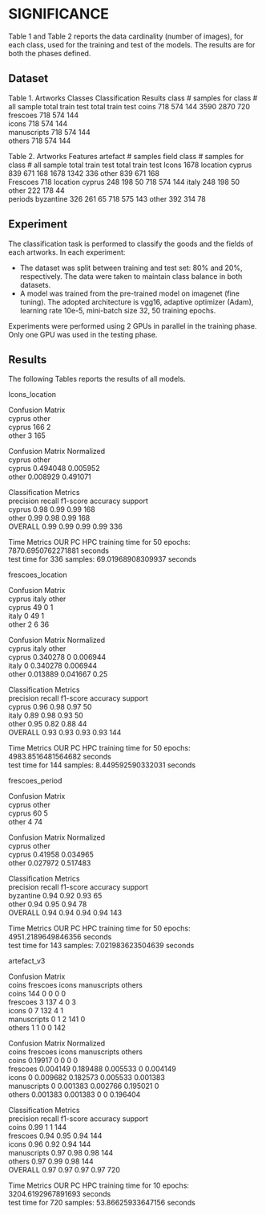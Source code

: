 # SIGNIFICANCE



Table 1 and Table 2 reports the data cardinality (number of images), for each class, used for the training and test of the models. The results are for both the phases defined. 

## Dataset

Table 1. Artworks Classes Classification Results
class	# samples for class	# all sample
 	total	train	test	total	train	test
coins	718	574	144	3590	2870	720
frescoes	718	574	144			
icons	718	574	144			
manuscripts	718	574	144			
others	718	574	144			

Table 2. Artworks Features
artefact	# samples	field	class	# samples for class	# all sample
				total	train	test	total	train	test
Icons	1678	location	cyprus	839	671	168	1678	1342	336
			other	839	671	168			
Frescoes	718	location	cyprus	248	198	50	718	574	144
			italy	248	198	50			
			other	222	178	44			
		periods	byzantine	326	261	65	718	575	143
			other	392	314	78			
									

## Experiment

The classification task is performed to classify the goods and the fields of each artworks. In each experiment:
- The dataset was split between training and test set: 80% and 20%, respectively. The data were taken to maintain class balance in both datasets.
- A model was trained from the pre-trained model on imagenet (fine tuning). The adopted architecture is vgg16, adaptive optimizer (Adam), learning rate 10e-5, mini-batch size 32, 50 training epochs.

Experiments were performed using 2 GPUs in parallel in the training phase. Only one GPU was used in the testing phase.


## Results



The following Tables reports the results of all models. 

Icons_location

						
Confusion Matrix						
 	cyprus	other					
cyprus	166	2					
other	3	165					
							
Confusion Matrix Normalized					
 	cyprus	other					
cyprus	0.494048	0.005952					
other	0.008929	0.491071					
							
Classification Metrics					
 	precision 	recall	f1-score	accuracy	support		
cyprus	0.98	0.99	0.99	 	168		
other	0.99	0.98	0.99	 	168		
OVERALL	0.99	0.99	0.99	0.99	336		
							
Time Metrics		OUR PC			HPC	
training time for 50 epochs: 	7870.6950762271881 seconds		
test time for 336 samples: 	69.01968908309937 seconds		
							
frescoes_location 						
							
Confusion Matrix						
 	cyprus	italy	other				
cyprus	49	0	1				
italy	0	49	1				
other	2	6	36				
							
Confusion Matrix Normalized					
 	cyprus	italy	other				
cyprus	0.340278	0	0.006944				
italy	0	0.340278	0.006944				
other	0.013889	0.041667	0.25				
							
Classification Metrics					
	precision 	recall	f1-score	accuracy	support		
cyprus	0.96	0.98	0.97	 	50		
italy	0.89	0.98	0.93	 	50		
other	0.95	0.82	0.88	 	44		
OVERALL	0.93	0.93	0.93	0.93	144		
							
Time Metrics		OUR PC			HPC	
training time for 50 epochs: 	4983.8516481564682 seconds		
test time for 144 samples: 	8.449592590332031 seconds		
							
frescoes_period						
							
Confusion Matrix						
 	cyprus	other					
cyprus	60	5					
other	4	74					
							
Confusion Matrix Normalized					
 	cyprus	other					
cyprus	0.41958	0.034965					
other	0.027972	0.517483					
							
Classification Metrics					
 	precision 	recall	f1-score	accuracy	support		
byzantine	0.94	0.92	0.93	 	65		
other	0.94	0.95	0.94	 	78		
OVERALL	0.94	0.94	0.94	0.94	143		
							
Time Metrics		OUR PC			HPC	
training time for 50 epochs: 	4951.2189649846356 seconds		
test time for 143 samples: 	7.021983623504639 seconds		
							
							
artefact_v3						
							
Confusion Matrix						
 	coins	frescoes	icons	manuscripts	others		
coins	144	0	0	0	0		
frescoes	3	137	4	0	3		
icons	0	7	132	4	1		
manuscripts	0	1	2	141	0		
others	1	1	0	0	142		
							
Confusion Matrix Normalized					
 	coins	frescoes	icons	manuscripts	others		
coins	0.19917	0	0	0	0		
frescoes	0.004149	0.189488	0.005533	0	0.004149		
icons	0	0.009682	0.182573	0.005533	0.001383		
manuscripts	0	0.001383	0.002766	0.195021	0		
others	0.001383	0.001383	0	0	0.196404		
							
Classification Metrics					
 	precision 	recall	f1-score	accuracy	support		
coins	0.99	1	1	 	144		
frescoes	0.94	0.95	0.94	 	144		
icons	0.96	0.92	0.94	 	144		
manuscripts	0.97	0.98	0.98	 	144		
others	0.97	0.99	0.98	 	144		
OVERALL	0.97	0.97	0.97	0.97	720		
							
Time Metrics		OUR PC			HPC	
training time for 10 epochs: 	3204.6192967891693 seconds		
test time for 720 samples: 	53.86625933647156 seconds		
